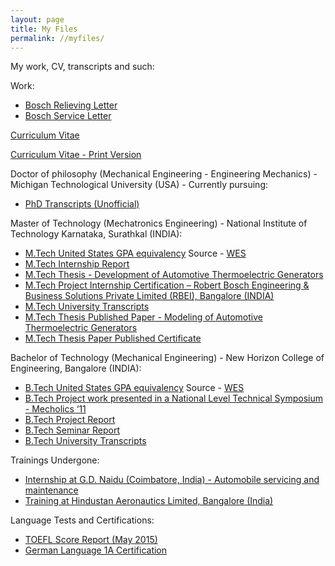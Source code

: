 ```yaml
---
layout: page
title: My Files
permalink: //myfiles/
---
```

My work, CV, transcripts and such:

Work:

+ [Bosch Relieving Letter](https://github.com/chethanrreddy/chethanrreddy.github.io/raw/master/files/Bosch_Relieving_Letter.pdf)
+ [Bosch Service Letter](https://github.com/chethanrreddy/chethanrreddy.github.io/raw/master/files/Bosch_Service_Certificate.pdf)

[Curriculum Vitae](https://github.com/chethanrreddy/chethanrreddy.github.io/raw/master/files/Chethan_R_Reddy_CV.pdf)

[Curriculum Vitae - Print Version](https://github.com/chethanrreddy/chethanrreddy.github.io/raw/master/files/Chethan_R_Reddy_CV_Short-PrintVersion.pdf)

Doctor of philosophy (Mechanical Engineering - Engineering Mechanics) - Michigan Technological University (USA) - Currently pursuing:

+ [PhD Transcripts (Unofficial)](https://github.com/chethanrreddy/chethanrreddy.github.io/raw/master/files/phd_unofficial_transcripts.pdf)

Master of Technology (Mechatronics Engineering) - National Institute of Technology Karnataka, Surathkal (INDIA):

+ [M.Tech United States GPA equivalency](https://github.com/chethanrreddy/chethanrreddy.github.io/raw/master/files/MTechGPA_WES.pdf) Source - [WES](https://www.wes.org/)
+ [M.Tech Internship Report](https://github.com/chethanrreddy/chethanrreddy.github.io/raw/master/files/MTech_Internship_report.pdf)
+ [M.Tech Thesis - Development of Automotive Thermoelectric Generators](https://github.com/chethanrreddy/chethanrreddy.github.io/raw/master/files/MTech_Thesis.pdf)
+ [ M.Tech Project Internship Certification – Robert Bosch Engineering & Business Solutions Private Limited (RBEI), Bangalore (INDIA)](https://github.com/chethanrreddy/chethanrreddy.github.io/raw/master/files/Mtech_Internship_letter_correct.pdf)
+ [M.Tech University Transcripts](https://github.com/chethanrreddy/chethanrreddy.github.io/raw/master/files/NIT%20Official%20Transcript.pdf)
+ [M.Tech Thesis Published Paper - Modeling of Automotive Thermoelectric Generators](https://github.com/chethanrreddy/chethanrreddy.github.io/raw/master/files/Paper_Published.pdf)
+ [M.Tech Thesis Paper Published Certificate](https://github.com/chethanrreddy/chethanrreddy.github.io/raw/master/files/Paper_published_certificate.pdf)

Bachelor of Technology (Mechanical Engineering) - New Horizon College of Engineering, Bangalore (INDIA):

+ [B.Tech United States GPA equivalency](https://github.com/chethanrreddy/chethanrreddy.github.io/raw/master/files/BEGPA_WES.pdf) Source - [WES](https://www.wes.org/)
+ [B.Tech Project work presented in a National Level Technical Symposium - Mecholics ‘11](https://github.com/chethanrreddy/chethanrreddy.github.io/raw/master/files/BTech_Mecholics.pdf)
+ [B.Tech Project Report](https://github.com/chethanrreddy/chethanrreddy.github.io/raw/master/files/BTech_Projectreport.pdf)
+ [B.Tech Seminar Report](https://github.com/chethanrreddy/chethanrreddy.github.io/raw/master/files/BTech_Seminarreport.pdf)
+ [B.Tech University Transcripts](https://github.com/chethanrreddy/chethanrreddy.github.io/raw/master/files/VTU%20Official%20Transcript.pdf)

Trainings Undergone:

+ [Internship at G.D. Naidu (Coimbatore, India) - Automobile servicing and maintenance](https://github.com/chethanrreddy/chethanrreddy.github.io/raw/master/files/G.D.%20Naidu.pdf)
+ [Training at Hindustan Aeronautics Limited, Bangalore (India)](https://github.com/chethanrreddy/chethanrreddy.github.io/raw/master/files/H.A.L..pdf)

Language Tests and Certifications:

+ [TOEFL Score Report (May 2015)](https://github.com/chethanrreddy/chethanrreddy.github.io/raw/master/files/TOEFL_Score_Report.pdf)
+ [German Language 1A Certification](https://github.com/chethanrreddy/chethanrreddy.github.io/raw/master/files/German1a_certificate.pdf)
